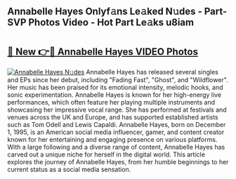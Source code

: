 ## Annabelle Hayes Onlyf𝚊ns Le𝚊ked N𝚞des - Part-SVP Photos Video - Hot Part Le𝚊ks u8iam

# <h2><a href="http://ab45788.deff.icu/?id=Annabelle+Hayes">🔗 New 👉🔴 Annabelle Hayes VIDEO Photos</a></h2>

[![Annabelle Hayes N𝚞des](https://i.imgur.com/rIISA9y.gif)](http://ab45788.deff.icu/?id=Annabelle+Hayes)
Annabelle Hayes has released several singles and EPs since her debut, including "Fading Fast", "Ghost", and "Wildflower". Her music has been praised for its emotional intensity, melodic hooks, and sonic experimentation. Annabelle Hayes is known for her high-energy live performances, which often feature her playing multiple instruments and showcasing her impressive vocal range. She has performed at festivals and venues across the UK and Europe, and has supported established artists such as Tom Odell and Lewis Capaldi. Annabelle Hayes, born on December 1, 1995, is an American social media influencer, gamer, and content creator known for her entertaining and engaging presence on various platforms. With a large following and a diverse range of content, Annabelle Hayes has carved out a unique niche for herself in the digital world. This article explores the journey of Annabelle Hayes, from her humble beginnings to her current status as a social media sensation.
